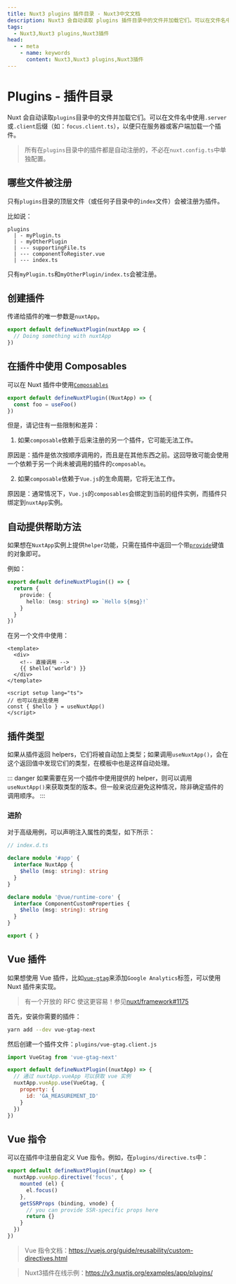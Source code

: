 ```yaml
---
title: Nuxt3 plugins 插件目录 - Nuxt3中文文档
description: Nuxt3 会自动读取 plugins 插件目录中的文件并加载它们。可以在文件名中使用`.server`或`.client`后缀，以便只在服务器或客户端加载一个插件。
tags: 
  - Nuxt3,Nuxt3 plugins,Nuxt3插件
head:
  - - meta
    - name: keywords
      content: Nuxt3,Nuxt3 plugins,Nuxt3插件
---
```


# Plugins - 插件目录

Nuxt 会自动读取`plugins`目录中的文件并加载它们。可以在文件名中使用`.server`或`.client`后缀（如：`focus.client.ts`），以便只在服务器或客户端加载一个插件。

> 所有在`plugins`目录中的插件都是自动注册的，不必在`nuxt.config.ts`中单独配置。

## 哪些文件被注册

只有`plugins`目录的顶层文件（或任何子目录中的`index`文件）会被注册为插件。

比如说：

```
plugins
  | - myPlugin.ts
  | - myOtherPlugin
  | --- supportingFile.ts
  | --- componentToRegister.vue
  | --- index.ts
```

只有`myPlugin.ts`和`myOtherPlugin/index.ts`会被注册。

## 创建插件

传递给插件的唯一参数是`nuxtApp`。

```ts
export default defineNuxtPlugin(nuxtApp => {
  // Doing something with nuxtApp
})
```

## 在插件中使用 Composables

可以在 Nuxt 插件中使用[`Composables`](/nuxt3/directory-composables)

```ts
export default defineNuxtPlugin((NuxtApp) => {
  const foo = useFoo()
})
```

但是，请记住有一些限制和差异：

1. 如果`composable`依赖于后来注册的另一个插件，它可能无法工作。

原因是：插件是依次按顺序调用的，而且是在其他东西之前。这回导致可能会使用一个依赖于另一个尚未被调用的插件的`composable`。

2. 如果`composable`依赖于`Vue.js`的生命周期，它将无法工作。

原因是：通常情况下，`Vue.js`的`composables`会绑定到当前的组件实例，而插件只绑定到`nuxtApp`实例。

## 自动提供帮助方法

如果想在`NuxtApp`实例上提供`helper`功能，只需在插件中返回一个带[`provide`](/nuxt3/composable-use-nuxt-app#provide-name-value)键值的对象即可。

例如：

```ts
export default defineNuxtPlugin(() => {
  return {
    provide: {
      hello: (msg: string) => `Hello ${msg}!`
    }
  }
})
```

在另一个文件中使用：

```vue
<template>
  <div>
    <!-- 直接调用 -->
    {{ $hello('world') }}
  </div>
</template>

<script setup lang="ts">
// 也可以在此处使用
const { $hello } = useNuxtApp()
</script>
```

## 插件类型

如果从插件返回 helpers，它们将被自动加上类型；如果调用`useNuxtApp()`，会在这个返回值中发现它们的类型，在模板中也是这样自动处理。

::: danger
如果需要在另一个插件中使用提供的 helper，则可以调用`useNuxtApp()`来获取类型的版本。但一般来说应避免这种情况，除非确定插件的调用顺序。 
:::

### 进阶

对于高级用例，可以声明注入属性的类型，如下所示：

```ts
// index.d.ts

declare module '#app' {
  interface NuxtApp {
    $hello (msg: string): string
  }
}

declare module '@vue/runtime-core' {
  interface ComponentCustomProperties {
    $hello (msg: string): string
  }
}

export { }
```

## Vue 插件

如果想使用 Vue 插件，比如[`vue-gtag`](https://github.com/MatteoGabriele/vue-gtag)来添加`Google Analytics`标签，可以使用 Nuxt 插件来实现。

> 有一个开放的 RFC 使这更容易！参见[nuxt/framework#1175](https://github.com/nuxt/framework/discussions/1175)

首先，安装你需要的插件：

```sh
yarn add --dev vue-gtag-next
```

然后创建一个插件文件：`plugins/vue-gtag.client.js`

```js
import VueGtag from 'vue-gtag-next'

export default defineNuxtPlugin((nuxtApp) => {
  // 通过 nuxtApp.vueApp 可以获取 vue 实例
  nuxtApp.vueApp.use(VueGtag, {
    property: {
      id: 'GA_MEASUREMENT_ID'
    }
  })
})
```

## Vue 指令

可以在插件中注册自定义 Vue 指令。例如，在`plugins/directive.ts`中：

```ts
export default defineNuxtPlugin((nuxtApp) => {
  nuxtApp.vueApp.directive('focus', {
    mounted (el) {
      el.focus()
    },
    getSSRProps (binding, vnode) {
      // you can provide SSR-specific props here
      return {}
    }
  })
})
```

> Vue 指令文档：https://vuejs.org/guide/reusability/custom-directives.html

> Nuxt3插件在线示例：https://v3.nuxtjs.org/examples/app/plugins/